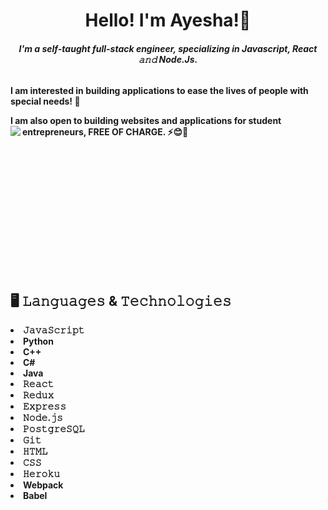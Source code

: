 <h1 align="center"> Hello! I'm Ayesha!👋 </h1>
<h6 align="center"><b>I'm a self-taught full-stack engineer, specializing in Javascript, React 𝚊𝚗𝚍 Node.Js.</h6>


<p>
I am interested in building applications to ease the lives of people with special needs! 🌱

I am also open to building websites and applications for student entrepreneurs, FREE OF CHARGE. ⚡😊🤝
<img src="https://media.giphy.com/media/L1R1tvI9svkIWwpVYr/giphy.gif" align="left">

<br></br>
<br></br>

<br></br>
<br></br>

<br></br>

## 🖥️ 𝙻𝚊𝚗𝚐𝚞𝚊𝚐𝚎𝚜 & 𝚃𝚎𝚌𝚑𝚗𝚘𝚕𝚘𝚐𝚒𝚎𝚜
<li><b>𝙹𝚊𝚟𝚊𝚂𝚌𝚛𝚒𝚙𝚝</b></li>
<li><b>Python</b></li>
<li><b>C++</b></li>
<li><b>C#</b></li>
<li><b>Java</b></li>
<li><b>𝚁𝚎𝚊𝚌𝚝</b></li>
<li><b>𝚁𝚎𝚍𝚞𝚡</b></li>
<li><b>𝙴𝚡𝚙𝚛𝚎𝚜𝚜</b></li>
<li><b>𝙽𝚘𝚍𝚎.𝚓𝚜</b></li>
<li><b>𝙿𝚘𝚜𝚝𝚐𝚛𝚎𝚂𝚀𝙻</b></li>
<li><b>𝙶𝚒𝚝</b></li>
<li><b>𝙷𝚃𝙼𝙻</b></li>
<li><b>𝙲𝚂𝚂</b></li>
<li><b>𝙷𝚎𝚛𝚘𝚔𝚞</b></li>
<li><b>Webpack</b></li>
<li><b>Babel</b></li>
<br>
<br></br>


